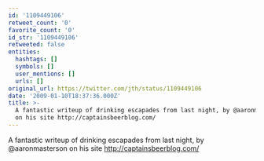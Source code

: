 ```yaml
---
id: '1109449106'
retweet_count: '0'
favorite_count: '0'
id_str: '1109449106'
retweeted: false
entities:
  hashtags: []
  symbols: []
  user_mentions: []
  urls: []
original_url: https://twitter.com/jth/status/1109449106
date: '2009-01-10T18:37:36.000Z'
title: >-
  A fantastic writeup of drinking escapades from last night, by @aaronmasterson
  on his site http://captainsbeerblog.com/
---
```


A fantastic writeup of drinking escapades from last night, by @aaronmasterson on his site http://captainsbeerblog.com/